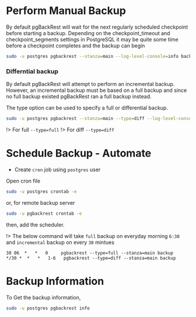 # Perform Manual Backup
By default pgBackRest will wait for the next regularly scheduled checkpoint before starting a backup. Depending on the checkpoint_timeout and checkpoint_segments settings in PostgreSQL it may be quite some time before a checkpoint completes and the backup can begin

```bash
sudo -u postgres pgbackrest --stanza=main --log-level-console=info backup
```
### Differntial backup

By default pgBackRest will attempt to perform an incremental backup. However, an incremental backup must be based on a full backup and since no full backup existed pgBackRest ran a full backup instead. 

The type option can be used to specify a full or differential backup. 

```bash
sudo -u postgres pgbackrest --stanza=main --type=diff --log-level-console=info backup
```

!> For full `--type=full`
!> For diff `--type=diff`

# Schedule Backup - Automate

* Create `cron` job using `postgres` user

Open cron file

```bash
sudo -u postgres crontab -e
```

or, for remote backup server

```bash
sudo -u pgbackrest crontab -e
```

then, add the scheduler.

!> The below command will take `full` backup on everyday morning `6:30` and `incremental` backup on every `30` mintues

```shell
30 06  *   *   0     pgbackrest --type=full --stanza=main backup
*/30 *  *   *   1-6   pgbackrest --type=diff --stanza=main backup
```

# Backup Information 

To Get the backup information, 

```bash
sudo -u postgres pgbackrest info
```